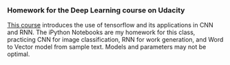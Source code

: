 ### Homework for the Deep Learning course on Udacity

[This course](https://classroom.udacity.com/courses/ud730) introduces the use of tensorflow and its applications in CNN and RNN. The iPython Notebooks are my homework for this class, practicing CNN for image classification, RNN for work generation, and Word to Vector model from sample text. Models and parameters may not be optimal.
